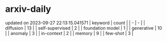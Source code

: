 # arxiv-daily
updated on 2023-09-27 22:13:15.041571
| keyword | count |
| - | - |
| diffusion | 13 |
| self-supervised | 2 |
| foundation model | 1 |
| generative | 10 |
| anomaly | 3 |
| in-context | 2 |
| memory | 9 |
| few-shot | 3 |

